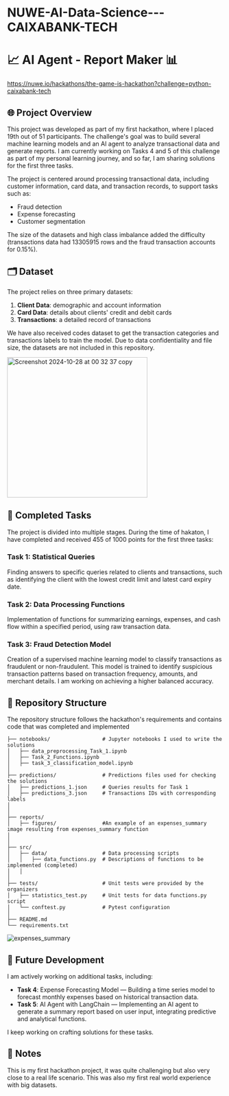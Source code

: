 # NUWE-AI-Data-Science---CAIXABANK-TECH
# 📈 AI Agent - Report Maker 📊

https://nuwe.io/hackathons/the-game-is-hackathon?challenge=python-caixabank-tech 


## 🌐 Project Overview
This project was developed as part of my first hackathon, where I placed 19th out of 51 participants. The challenge's goal was to build several machine learning models and an AI agent to analyze transactional data and generate reports. I am currently working on Tasks 4 and 5 of this challenge as part of my personal learning journey, and so far, I am sharing solutions for the first three tasks.

The project is centered around processing transactional data, including customer information, card data, and transaction records, to support tasks such as:
- Fraud detection
- Expense forecasting
- Customer segmentation

The size of the datasets and high class imbalance added the difficulty (transactions data had 13305915 rows and the fraud transaction accounts for 0.15%).

## 🗂️ Dataset
The project relies on three primary datasets:
1. **Client Data**: demographic and account information
2. **Card Data**: details about clients' credit and debit cards
3. **Transactions**: a detailed record of transactions

We have also received codes dataset to get the transaction categories and transactions labels to train the model.
Due to data confidentiality and file size, the datasets are not included in this repository. 

<img width="327" alt="Screenshot 2024-10-28 at 00 32 37 copy" src="https://github.com/user-attachments/assets/0c38f51d-9918-41a7-97b8-e9a518550aa3">


## 🎯 Completed Tasks
The project is divided into multiple stages. During the time of hakaton, I have completed and received 455 of 1000 points for the first three tasks:

### Task 1: Statistical Queries
Finding answers to specific queries related to clients and transactions, such as identifying the client with the lowest credit limit and latest card expiry date.

### Task 2: Data Processing Functions
Implementation of functions for summarizing earnings, expenses, and cash flow within a specified period, using raw transaction data.

### Task 3: Fraud Detection Model
Creation of a supervised machine learning model to classify transactions as fraudulent or non-fraudulent. This model is trained to identify suspicious transaction patterns based on transaction frequency, amounts, and merchant details. I am working on achieving a higher balanced accuracy.


## 📂 Repository Structure
The repository structure follows the hackathon's requirements and contains code that was completed and implemented
```plaintext
├── notebooks/                 # Jupyter notebooks I used to write the solutions
│   ├── data_preprocessing_Task_1.ipynb
│   ├── Task_2_Functions.ipynb
│   ├── task_3_classification_model.ipynb
│
├── predictions/               # Predictions files used for checking the solutions
│   ├── predictions_1.json     # Queries results for Task 1
│   ├── predictions_3.json     # Transactions IDs with corresponding labels
│   
│
├── reports/                   
│   ├── figures/               #An example of an expenses_summary image resulting from expenses_summary function
│      
│
├── src/                       
│   ├── data/                  # Data processing scripts
│   │   ├── data_functions.py  # Descriptions of functions to be implemented (completed)
│   │  
│
├── tests/                     # Unit tests were provided by the organizers 
│   ├── statistics_test.py     # Unit tests for data functions.py script
│   └── conftest.py            # Pytest configuration                    
│
├── README.md                  
└── requirements.txt          

```
![expenses_summary](https://github.com/user-attachments/assets/ce374bfb-f7f9-4d61-b9a2-24e8e6e1e64a)


## 🚀 Future Development
I am actively working on additional tasks, including:
- **Task 4**: Expense Forecasting Model — Building a time series model to forecast monthly expenses based on historical transaction data.
- **Task 5**: AI Agent with LangChain — Implementing an AI agent to generate a summary report based on user input, integrating predictive and analytical functions.

I keep working on crafting solutions for these tasks.

## 📝 Notes
This is my first hackathon project, it was quite challenging but also very close to a real life scenario. This was also my first real world experience with big datasets.

